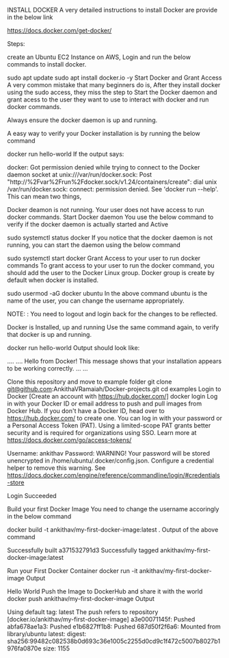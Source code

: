 INSTALL DOCKER
A very detailed instructions to install Docker are provide in the below link

https://docs.docker.com/get-docker/

Steps:

create an Ubuntu EC2 Instance on AWS, Login and run the below commands to install docker.

sudo apt update
sudo apt install docker.io -y
Start Docker and Grant Access
A very common mistake that many beginners do is, After they install docker using the sudo access, they miss the step to Start the Docker daemon and grant acess to the user they want to use to interact with docker and run docker commands.

Always ensure the docker daemon is up and running.

A easy way to verify your Docker installation is by running the below command

docker run hello-world
If the output says:

docker: Got permission denied while trying to connect to the Docker daemon socket at unix:///var/run/docker.sock: Post "http://%2Fvar%2Frun%2Fdocker.sock/v1.24/containers/create": dial unix /var/run/docker.sock: connect: permission denied.
See 'docker run --help'.
This can mean two things,

Docker deamon is not running.
Your user does not have access to run docker commands.
Start Docker daemon
You use the below command to verify if the docker daemon is actually started and Active

sudo systemctl status docker
If you notice that the docker daemon is not running, you can start the daemon using the below command

sudo systemctl start docker
Grant Access to your user to run docker commands
To grant access to your user to run the docker command, you should add the user to the Docker Linux group. Docker group is create by default when docker is installed.

sudo usermod -aG docker ubuntu
In the above command ubuntu is the name of the user, you can change the username appropriately.

NOTE: : You need to logout and login back for the changes to be reflected.

Docker is Installed, up and running 
Use the same command again, to verify that docker is up and running.

docker run hello-world
Output should look like:

....
....
Hello from Docker!
This message shows that your installation appears to be working correctly.
...
...

Clone this repository and move to example folder
git clone git@github.com:AnkithaVRamaiah/Docker-projects.git
cd  examples
Login to Docker [Create an account with https://hub.docker.com/]
docker login
Log in with your Docker ID or email address to push and pull images from Docker Hub. If you don't have a Docker ID, head over to https://hub.docker.com/ to create one.
You can log in with your password or a Personal Access Token (PAT). Using a limited-scope PAT grants better security and is required for organizations using SSO. Learn more at https://docs.docker.com/go/access-tokens/

Username: ankithav
Password:
WARNING! Your password will be stored unencrypted in /home/ubuntu/.docker/config.json.
Configure a credential helper to remove this warning. See
https://docs.docker.com/engine/reference/commandline/login/#credentials-store

Login Succeeded

Build your first Docker Image
You need to change the username accoringly in the below command

docker build -t ankithav/my-first-docker-image:latest .
Output of the above command

Successfully built a371532791d3
Successfully tagged ankithav/my-first-docker-image:latest

Run your First Docker Container
docker run -it ankithav/my-first-docker-image
Output

Hello World
Push the Image to DockerHub and share it with the world
docker push ankithav/my-first-docker-image
Output

Using default tag: latest
The push refers to repository [docker.io/ankithav/my-first-docker-image]
a3e00071145f: Pushed
abfa678ae1a3: Pushed
e1b6827ff1b8: Pushed
687d50f2f6a6: Mounted from library/ubuntu
latest: digest: sha256:99482c082538b0d693c36e1005c2255d0cd9c1f472c5007b8027b1976fa0870e size: 1155

